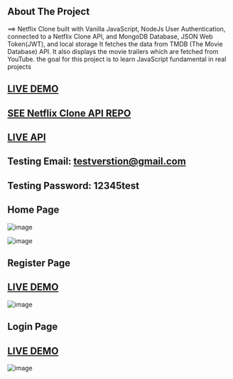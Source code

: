 
 ## About The Project
 ==> Netflix Clone built with Vanilla JavaScript, NodeJs User Authentication, connected to a Netflix Clone API, and MongoDB Database, JSON Web Token(JWT), and local storage It fetches the data from TMDB (The Movie Database) API. It also displays the movie trailers which are fetched from YouTube.
the goal for this project is to learn JavaScript fundamental in real projects

 ##  <a href="https://netflix-saddam.netlify.app">LIVE DEMO</a>


##  <a href="https://github.com/saddamarbaa/netflix-clone-api">SEE Netflix Clone API REPO</a>
 
 
 ## <a href="https://nefilx-saddam.herokuapp.com/">LIVE API</a>


##   Testing Email:      testverstion@gmail.com
##   Testing Password:    12345test



## Home Page


<!-- ### <a href="https://saddamarbaa.github.io/netflix-clone-vanillaJS/">LIVE DEMO (TODO)</a> -->

![image](https://user-images.githubusercontent.com/51326421/115249780-23ce1d00-a153-11eb-9878-dbb982db065d.png)








![image](https://user-images.githubusercontent.com/51326421/115250659-fcc41b00-a153-11eb-9787-663469b26b81.png)





## Register Page

## <a href="https://saddamarbaa.github.io/netflix-clone-vanillaJS/register.html">LIVE DEMO</a>

![image](https://user-images.githubusercontent.com/51326421/115241863-7dcae480-a14b-11eb-9f9e-a60e3760f50c.png)


## Login Page

## <a href="https://saddamarbaa.github.io/netflix-clone-vanillaJS/login.html">LIVE DEMO</a>

![image](https://user-images.githubusercontent.com/51326421/115241258-ccc44a00-a14a-11eb-9619-b5e377dab68d.png)




